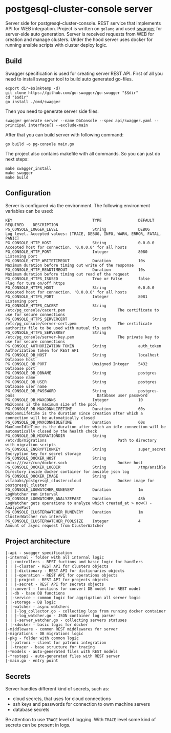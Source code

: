 # postgesql-cluster-console server

Server side for postgresql-cluster-console.
REST service that implements API for WEB integration.
Project is written on `golang` and used [swagger](https://github.com/go-swagger/go-swagger) for server-side auto generation.
Server is received requests from WEB for creation and manage clusters.
Under the hood server uses docker for running ansible scripts with cluster deploy logic.

## Build
Swagger specification is used for creating server REST API. First of all you need to install swagger tool to build auto generated go-files.
```
export dir=$$(mktemp -d)
git clone https://github.com/go-swagger/go-swagger "$$dir"
cd "$$dir"
go install ./cmd/swagger
```
Then you need to generate server side files:
```
swagger generate server --name DbConsole --spec api/swagger.yaml --principal interface{} --exclude-main
```

After that you can build server with following command:
```
go build -o pg-console main.go
```

The project also contains makefile with all commands. So you can just do next steps:
```
make swagger_install
make swagger
make build
```

## Configuration
Server is configured via the environment. The following environment variables can be used:
```
KEY                                   TYPE                DEFAULT                              REQUIRED    DESCRIPTION
PG_CONSOLE_LOGGER_LEVEL               String              DEBUG                                            Log level. Accepted values: [TRACE, DEBUG, INFO, WARN, ERROR, FATAL, PANIC]
PG_CONSOLE_HTTP_HOST                  String              0.0.0.0                                          Accepted host for connection. '0.0.0.0' for all hosts
PG_CONSOLE_HTTP_PORT                  Integer             8080                                             Listening port
PG_CONSOLE_HTTP_WRITETIMEOUT          Duration            10s                                              Maximum duration before timing out write of the response
PG_CONSOLE_HTTP_READTIMEOUT           Duration            10s                                              Maximum duration before timing out read of the request
PG_CONSOLE_HTTPS_ISUSED               True or False       false                                            Flag for turn on/off https
PG_CONSOLE_HTTPS_HOST                 String              0.0.0.0                                          Accepted host for connection. '0.0.0.0' for all hosts
PG_CONSOLE_HTTPS_PORT                 Integer             8081                                             Listening port
PG_CONSOLE_HTTPS_CACERT               String              /etc/pg_console/cacert.pem                       The certificate to use for secure connections
PG_CONSOLE_HTTPS_SERVERCERT           String              /etc/pg_console/server-cert.pem                  The certificate authority file to be used with mutual tls auth
PG_CONSOLE_HTTPS_SERVERKEY            String              /etc/pg_console/server-key.pem                   The private key to use for secure connections
PG_CONSOLE_AUTHORIZATION_TOKEN        String              auth_token                                       Authorization token for REST API
PG_CONSOLE_DB_HOST                    String              localhost                                        Database host
PG_CONSOLE_DB_PORT                    Unsigned Integer    5432                                             Database port
PG_CONSOLE_DB_DBNAME                  String              postgres                                         Database name
PG_CONSOLE_DB_USER                    String              postgres                                         Database user name
PG_CONSOLE_DB_PASSWORD                String              postgres-pass                                    Database user password
PG_CONSOLE_DB_MAXCONNS                Integer             10                                               MaxConns is the maximum size of the pool
PG_CONSOLE_DB_MAXCONNLIFETIME         Duration            60s                                              MaxConnLifetime is the duration since creation after which a connection will be automatically closed
PG_CONSOLE_DB_MAXCONNIDLETIME         Duration            60s                                              MaxConnIdleTime is the duration after which an idle connection will be automatically closed by the health check
PG_CONSOLE_DB_MIGRATIONDIR            String              /etc/db/migrations                               Path to directory with migration scripts
PG_CONSOLE_ENCRYPTIONKEY              String              super_secret                                     Encryption key for secret storage
PG_CONSOLE_DOCKER_HOST                String              unix:///var/run/docker.sock                      Docker host
PG_CONSOLE_DOCKER_LOGDIR              String              /tmp/ansible                                     Directory inside docker container for ansible json log
PG_CONSOLE_DOCKER_IMAGE               String              vitabaks/postgresql_cluster:cloud                Docker image for postgresql_cluster
PG_CONSOLE_LOGWATCHER_RUNEVERY        Duration            1m                                               LogWatcher run interval
PG_CONSOLE_LOGWATCHER_ANALYZEPAST     Duration            48h                                              LogWatcher gets operations to analyze which created_at > now() - AnalyzePast
PG_CONSOLE_CLUSTERWATCHER_RUNEVERY    Duration            1m                                               ClusterWatcher run interval
PG_CONSOLE_CLUSTERWATCHER_POOLSIZE    Integer             4                                                Amount of async request from ClusterWatcher
```

## Project architecture
```
|-api - swagger specification
|-internal - folder with all internal logic
| |-controllers - REST fuctions and basic logic for handlers
| | |-cluster - REST API for clusters objects
| | |-dictionary - REST API for dictionaries objects
| | |-operation - REST API for operations objects
| | |-project - REST API for projects objects
| | |-secret - REST API for secrets objects
| |-convert - functions for convert DB model for REST model
| |-db - base DB functions
| |-service - common logic for aggrigation all server logic
| |-storage - DB logic
| |-watcher - async watchers
| | |-log_collector.go - collecting logs from running docker container
| | |-log_watcher.go - JSON container log parser
| | |-server_watcher.go - collecting servers statuses  
| |-xdocker - basic logic for docker
|-middleware - common REST middlewares for server
|-migrations - DB migrations logic   
|-pkg - folder with common logic
| |-patroni - client for patroni integration
| |-tracer - base structure for tracing
|-*models - auto-generated files with REST models
|-*restapi - auto-generated files with REST server
|-main.go - entry point
```

## Secrets
Server handles different kind of secrets, such as:
* cloud secrets, that uses for cloud connections
* ssh keys and passwords for connection to owm machine servers
* database secrets

Be attention to use `TRACE` level of logging. With `TRACE` level some kind of secrets can be present in logs.
